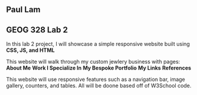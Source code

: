 ## Paul Lam
## GEOG 328 Lab 2

In this lab 2 project, I will showcase a simple responsive website built using **CSS, JS, and HTML**

This website will walk through my custom jewlery business with pages:
**About Me**
**Work I Specialize In**
**My Bespoke Portfolio**
**My Links**
**References**

This website will use responsive features such as a navigation bar, image gallery, counters, and tables. All will be doone based off of W3School code.